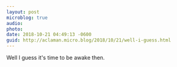 ```yaml
---
layout: post
microblog: true
audio: 
photo: 
date: 2018-10-21 04:49:13 -0600
guid: http://aclaman.micro.blog/2018/10/21/well-i-guess.html
---
```

Well I guess it's time to be awake then.
